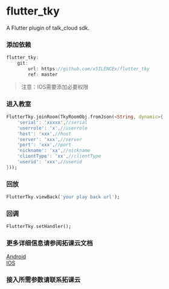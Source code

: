# flutter_tky

A Flutter plugin of talk_cloud sdk.

### 添加依赖

```dart
flutter_tky:
    git:
        url: https://github.com/xSILENCEx/flutter_tky
        ref: master
```

> 注意：IOS需要添加必要权限

### 进入教室

```dart
FlutterTky.joinRoom(TkyRoomObj.fromJson(<String, dynamic>{
    'serial': 'xxxxx',//serial
    'userrole': 'x',//userrole
    'host': 'xxx',//host
    'server': 'xxx',//server
    'port': 'xxx',//port
    'nickname': 'xx',//nickname
    'clientType': 'xx',//clientType
    'userid': 'xxx',//userid
}));
```

### 回放

```dart
FlutterTky.viewBack('your play back url');
```

### 回调

```dart
FlutterTky.setHandler();
```

### 更多详细信息请参阅拓课云文档

[Android](https://showdoc.talk-cloud.com/web/#/116)  
[IOS](https://showdoc.talk-cloud.com/web/#/115)

### 接入所需参数请联系拓课云